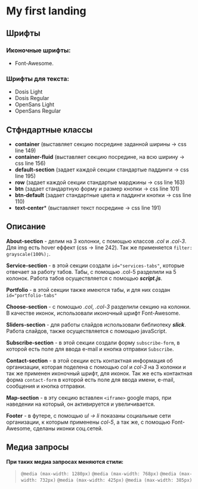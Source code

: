 # My first landing

## Шрифты

### Иконочные шрифты:
- Font-Awesome.
### Шрифты для текста:
- Dosis Light
- Dosis Regular
- OpenSans Light
- OpenSans Regular

## Стфндартные классы

- **container** (выставляет секцию посредине заданной ширины -> css line 149)
- **container-fluid** (выставляет секцию посредине, на всю ширину -> css line 156)
- **default-section** (задает каждой секции стандартые паддинги -> css line 195)
- **row** (задает каждой секции стандартые марджины -> css line 163)
- **btn** (задает стандартную форму и размер кнопки -> css line 101)
- **btn-default** (задает стандартные цвета и паддинги кнопки -> css line 110)
- **text-center*** (выставляет текст посредине -> css line 191)

## Описание

**About-section** - делим на 3 колонки, с помощью классов _.col_ и _.col-3_. Для img есть hover еффект (css -> line 242). Так же применяется `filter: grayscale(100%);`.

**Service-section** - в этой секции создали `id="services-tabs"`, которые отвечает за работу табов. Табы, с помощью .col-5 разделили на 5 колонок. Работа табов осуществляется с помощью ***script.js***.

**Portfolio** - в этой секции также имеются табы, и для них создан `id="portfolio-tabs"`

**Choose-section** - с помощью _.col_, _.col-3_ разделили секцию на колонки. В качестве иконок, использовали иконочный шрифт Font-Awesome.

**Sliders-section** - для работы слайдов использовали библиотеку ***slick***. Работа слайдов, также осуществляется с помощью javaScript.

**Subscribe-section** - в этой секции создали форму `subscribe-form`, в которой есть поле для ввода e-mail и кнопка отправки `Subscribe`.

**Contact-section** - в этой секции есть контактная информация об организации, которая поделена с помощью _col_ и _col-3_ на 3 колонки и так же применен иконочный шрифт, для иконок. Так же есть контактная форма `contact-form` в которой есть поле для ввода имени, e-mail, сообщения и кнопка отправки.

**Map-section** - в эту секцию вставлен `<iframe>` google maps, при наведении на который, он активируется и увеличивается.

**Footer** - в футере, с помощью _ul -> li_ показаны социальные сети организации, к которым применены _col-5_, а так же, с помощью Font-Awesome, сделаны иконки соц.сетей.

## Медиа запросы

**При таких медиа запросах меняются стили:**

> `@media (max-width: 1280px)`
> `@media (max-width: 768px)`
> `@media (max-width: 732px)`
> `@media (max-width: 425px)`
> `@media (max-width: 385px)`
